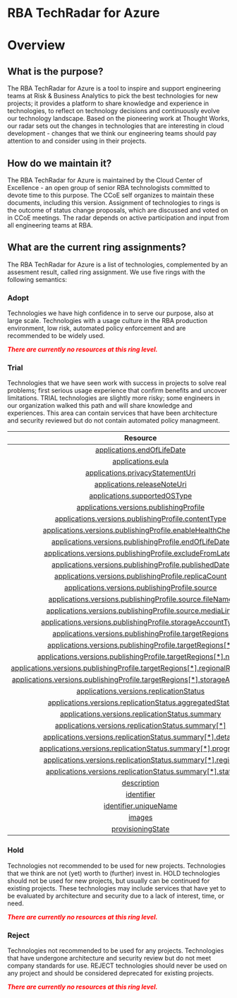 
RBA TechRadar for Azure
=======================

# Overview

## What is the purpose?


The RBA TechRadar for Azure is a tool to inspire and support engineering teams at Risk & Business Analytics to pick the best technologies for new projects; it provides a platform to share knowledge and experience in technologies, to reflect on technology decisions and continuously evolve our technology landscape.  Based on the pioneering work at Thought Works, our radar sets out the changes in technologies that are interesting in cloud development - changes that we think our engineering teams should pay attention to and consider using in their projects.
## How do we maintain it?


The RBA TechRadar for Azure is maintained by the Cloud Center of Excellence - an open group of senior RBA technologists committed to devote time to this purpose.  The CCoE self organizes to maintain these documents, including this version.  Assignment of technologies to rings is the outcome of status change proposals, which are discussed and voted on in CCoE meetings.  The radar depends on active participation and input from all engineering teams at RBA.
## What are the current ring assignments?


The RBA TechRadar for Azure is a list of technologies, complemented by an assesment result, called ring assignment.  We use five rings with the following semantics:
### Adopt


Technologies we have high confidence in to serve our purpose, also at large scale.  Technologies with a usage culture in the RBA production environment, low risk, automated policy enforcement and are recommended to be widely used.  
  
***<font color="red"> There are currently no resources at this ring level. </font>***
### Trial


Technologies that we have seen work with success in projects to solve real problems;  first serious usage experience that confirm benefits and uncover limitations.  TRIAL technologies are slightly more risky; some engineers in our organization walked this path and will share knowledge and experiences.  This area can contain services that have been architecture and security reviewed but do not contain automated policy managmeent.  

|Resource|Description|Path|Status|
| :---: | :---: | :---: | :---: |
|[applications.endOfLifeDate](https://github.com/openrba/python-azure-techradar/tree/master/Microsoft.Compute/galleries/applications.endOfLifeDate)|UNKNOWN|Microsoft.Compute/galleries/applications.endOfLifeDate|TRIAL|
|[applications.eula](https://github.com/openrba/python-azure-techradar/tree/master/Microsoft.Compute/galleries/applications.eula)|UNKNOWN|Microsoft.Compute/galleries/applications.eula|TRIAL|
|[applications.privacyStatementUri](https://github.com/openrba/python-azure-techradar/tree/master/Microsoft.Compute/galleries/applications.privacyStatementUri)|UNKNOWN|Microsoft.Compute/galleries/applications.privacyStatementUri|TRIAL|
|[applications.releaseNoteUri](https://github.com/openrba/python-azure-techradar/tree/master/Microsoft.Compute/galleries/applications.releaseNoteUri)|UNKNOWN|Microsoft.Compute/galleries/applications.releaseNoteUri|TRIAL|
|[applications.supportedOSType](https://github.com/openrba/python-azure-techradar/tree/master/Microsoft.Compute/galleries/applications.supportedOSType)|UNKNOWN|Microsoft.Compute/galleries/applications.supportedOSType|TRIAL|
|[applications.versions.publishingProfile](https://github.com/openrba/python-azure-techradar/tree/master/Microsoft.Compute/galleries/applications.versions.publishingProfile)|UNKNOWN|Microsoft.Compute/galleries/applications.versions.publishingProfile|TRIAL|
|[applications.versions.publishingProfile.contentType](https://github.com/openrba/python-azure-techradar/tree/master/Microsoft.Compute/galleries/applications.versions.publishingProfile.contentType)|UNKNOWN|Microsoft.Compute/galleries/applications.versions.publishingProfile.contentType|TRIAL|
|[applications.versions.publishingProfile.enableHealthCheck](https://github.com/openrba/python-azure-techradar/tree/master/Microsoft.Compute/galleries/applications.versions.publishingProfile.enableHealthCheck)|UNKNOWN|Microsoft.Compute/galleries/applications.versions.publishingProfile.enableHealthCheck|TRIAL|
|[applications.versions.publishingProfile.endOfLifeDate](https://github.com/openrba/python-azure-techradar/tree/master/Microsoft.Compute/galleries/applications.versions.publishingProfile.endOfLifeDate)|UNKNOWN|Microsoft.Compute/galleries/applications.versions.publishingProfile.endOfLifeDate|TRIAL|
|[applications.versions.publishingProfile.excludeFromLatest](https://github.com/openrba/python-azure-techradar/tree/master/Microsoft.Compute/galleries/applications.versions.publishingProfile.excludeFromLatest)|UNKNOWN|Microsoft.Compute/galleries/applications.versions.publishingProfile.excludeFromLatest|TRIAL|
|[applications.versions.publishingProfile.publishedDate](https://github.com/openrba/python-azure-techradar/tree/master/Microsoft.Compute/galleries/applications.versions.publishingProfile.publishedDate)|UNKNOWN|Microsoft.Compute/galleries/applications.versions.publishingProfile.publishedDate|TRIAL|
|[applications.versions.publishingProfile.replicaCount](https://github.com/openrba/python-azure-techradar/tree/master/Microsoft.Compute/galleries/applications.versions.publishingProfile.replicaCount)|UNKNOWN|Microsoft.Compute/galleries/applications.versions.publishingProfile.replicaCount|TRIAL|
|[applications.versions.publishingProfile.source](https://github.com/openrba/python-azure-techradar/tree/master/Microsoft.Compute/galleries/applications.versions.publishingProfile.source)|UNKNOWN|Microsoft.Compute/galleries/applications.versions.publishingProfile.source|TRIAL|
|[applications.versions.publishingProfile.source.fileName](https://github.com/openrba/python-azure-techradar/tree/master/Microsoft.Compute/galleries/applications.versions.publishingProfile.source.fileName)|UNKNOWN|Microsoft.Compute/galleries/applications.versions.publishingProfile.source.fileName|TRIAL|
|[applications.versions.publishingProfile.source.mediaLink](https://github.com/openrba/python-azure-techradar/tree/master/Microsoft.Compute/galleries/applications.versions.publishingProfile.source.mediaLink)|UNKNOWN|Microsoft.Compute/galleries/applications.versions.publishingProfile.source.mediaLink|TRIAL|
|[applications.versions.publishingProfile.storageAccountType](https://github.com/openrba/python-azure-techradar/tree/master/Microsoft.Compute/galleries/applications.versions.publishingProfile.storageAccountType)|UNKNOWN|Microsoft.Compute/galleries/applications.versions.publishingProfile.storageAccountType|TRIAL|
|[applications.versions.publishingProfile.targetRegions](https://github.com/openrba/python-azure-techradar/tree/master/Microsoft.Compute/galleries/applications.versions.publishingProfile.targetRegions)|UNKNOWN|Microsoft.Compute/galleries/applications.versions.publishingProfile.targetRegions|TRIAL|
|[applications.versions.publishingProfile.targetRegions[*]](https://github.com/openrba/python-azure-techradar/tree/master/Microsoft.Compute/galleries/applications.versions.publishingProfile.targetRegions[*])|UNKNOWN|Microsoft.Compute/galleries/applications.versions.publishingProfile.targetRegions[*]|TRIAL|
|[applications.versions.publishingProfile.targetRegions[*].name](https://github.com/openrba/python-azure-techradar/tree/master/Microsoft.Compute/galleries/applications.versions.publishingProfile.targetRegions[*].name)|UNKNOWN|Microsoft.Compute/galleries/applications.versions.publishingProfile.targetRegions[*].name|TRIAL|
|[applications.versions.publishingProfile.targetRegions[*].regionalReplicaCount](https://github.com/openrba/python-azure-techradar/tree/master/Microsoft.Compute/galleries/applications.versions.publishingProfile.targetRegions[*].regionalReplicaCount)|UNKNOWN|Microsoft.Compute/galleries/applications.versions.publishingProfile.targetRegions[*].regionalReplicaCount|TRIAL|
|[applications.versions.publishingProfile.targetRegions[*].storageAccountType](https://github.com/openrba/python-azure-techradar/tree/master/Microsoft.Compute/galleries/applications.versions.publishingProfile.targetRegions[*].storageAccountType)|UNKNOWN|Microsoft.Compute/galleries/applications.versions.publishingProfile.targetRegions[*].storageAccountType|TRIAL|
|[applications.versions.replicationStatus](https://github.com/openrba/python-azure-techradar/tree/master/Microsoft.Compute/galleries/applications.versions.replicationStatus)|UNKNOWN|Microsoft.Compute/galleries/applications.versions.replicationStatus|TRIAL|
|[applications.versions.replicationStatus.aggregatedState](https://github.com/openrba/python-azure-techradar/tree/master/Microsoft.Compute/galleries/applications.versions.replicationStatus.aggregatedState)|UNKNOWN|Microsoft.Compute/galleries/applications.versions.replicationStatus.aggregatedState|TRIAL|
|[applications.versions.replicationStatus.summary](https://github.com/openrba/python-azure-techradar/tree/master/Microsoft.Compute/galleries/applications.versions.replicationStatus.summary)|UNKNOWN|Microsoft.Compute/galleries/applications.versions.replicationStatus.summary|TRIAL|
|[applications.versions.replicationStatus.summary[*]](https://github.com/openrba/python-azure-techradar/tree/master/Microsoft.Compute/galleries/applications.versions.replicationStatus.summary[*])|UNKNOWN|Microsoft.Compute/galleries/applications.versions.replicationStatus.summary[*]|TRIAL|
|[applications.versions.replicationStatus.summary[*].details](https://github.com/openrba/python-azure-techradar/tree/master/Microsoft.Compute/galleries/applications.versions.replicationStatus.summary[*].details)|UNKNOWN|Microsoft.Compute/galleries/applications.versions.replicationStatus.summary[*].details|TRIAL|
|[applications.versions.replicationStatus.summary[*].progress](https://github.com/openrba/python-azure-techradar/tree/master/Microsoft.Compute/galleries/applications.versions.replicationStatus.summary[*].progress)|UNKNOWN|Microsoft.Compute/galleries/applications.versions.replicationStatus.summary[*].progress|TRIAL|
|[applications.versions.replicationStatus.summary[*].region](https://github.com/openrba/python-azure-techradar/tree/master/Microsoft.Compute/galleries/applications.versions.replicationStatus.summary[*].region)|UNKNOWN|Microsoft.Compute/galleries/applications.versions.replicationStatus.summary[*].region|TRIAL|
|[applications.versions.replicationStatus.summary[*].state](https://github.com/openrba/python-azure-techradar/tree/master/Microsoft.Compute/galleries/applications.versions.replicationStatus.summary[*].state)|UNKNOWN|Microsoft.Compute/galleries/applications.versions.replicationStatus.summary[*].state|TRIAL|
|[description](https://github.com/openrba/python-azure-techradar/tree/master/Microsoft.Compute/galleries/description)|UNKNOWN|Microsoft.Compute/galleries/description|TRIAL|
|[identifier](https://github.com/openrba/python-azure-techradar/tree/master/Microsoft.Compute/galleries/identifier)|UNKNOWN|Microsoft.Compute/galleries/identifier|TRIAL|
|[identifier.uniqueName](https://github.com/openrba/python-azure-techradar/tree/master/Microsoft.Compute/galleries/identifier.uniqueName)|UNKNOWN|Microsoft.Compute/galleries/identifier.uniqueName|TRIAL|
|[images](https://github.com/openrba/python-azure-techradar/tree/master/Microsoft.Compute/galleries/images)|UNKNOWN|Microsoft.Compute/galleries/images|TRIAL|
|[provisioningState](https://github.com/openrba/python-azure-techradar/tree/master/Microsoft.Compute/galleries/provisioningState)|UNKNOWN|Microsoft.Compute/galleries/provisioningState|TRIAL|

### Hold


Technologies not recommended to be used for new projects. Technologies that we think are not (yet) worth to (further) invest in.  HOLD technologies should not be used for new projects, but usually can be continued for existing projects.  These technologies may include services that have yet to be evaluated by architecture and security due to a lack of interest, time, or need.  
  
***<font color="red"> There are currently no resources at this ring level. </font>***
### Reject


Technologies not recommended to be used for any projects. Technologies that have undergone architecture and security review but do not meet company standards for use.  REJECT technologies should never be used on any project and should be considered deprecated for existing projects.  
  
***<font color="red"> There are currently no resources at this ring level. </font>***